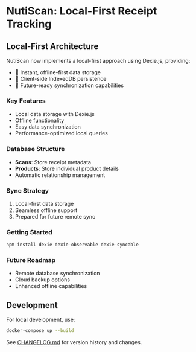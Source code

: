 # NutiScan: Local-First Receipt Tracking

## Local-First Architecture

NutiScan now implements a local-first approach using Dexie.js, providing:

- 🚀 Instant, offline-first data storage
- 💾 Client-side IndexedDB persistence
- 🔄 Future-ready synchronization capabilities

### Key Features

- Local data storage with Dexie.js
- Offline functionality
- Easy data synchronization
- Performance-optimized local queries

### Database Structure

- **Scans**: Store receipt metadata
- **Products**: Store individual product details
- Automatic relationship management

### Sync Strategy

1. Local-first data storage
2. Seamless offline support
3. Prepared for future remote sync

### Getting Started

```bash
npm install dexie dexie-observable dexie-syncable
```

### Future Roadmap

- Remote database synchronization
- Cloud backup options
- Enhanced offline capabilities

## Development

For local development, use:

```bash
docker-compose up --build
```

See [CHANGELOG.md](CHANGELOG.md) for version history and changes.

